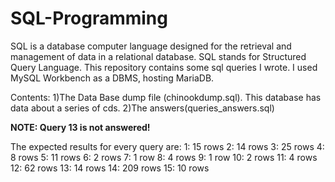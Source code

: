 # SQL-Programming
SQL is a database computer language designed for the retrieval and management of data in a relational database. SQL stands for Structured Query Language. This repository contains some sql queries I wrote. I used MySQL Workbench as a DBMS, hosting MariaDB.

Contents:
1)The Data Base dump file (chinookdump.sql). This database has data about a series of cds.
2)The answers(queries_answers.sql)

**NOTE: Query 13 is not answered!**

The expected results for every query are:
1: 15 rows
2: 14 rows
3: 25 rows
4: 8 rows
5: 11 rows
6: 2 rows
7: 1 row
8: 4 rows
9: 1 row
10: 2 rows
11: 4 rows
12: 62 rows
13: 14 rows
14: 209 rows
15: 10 rows
